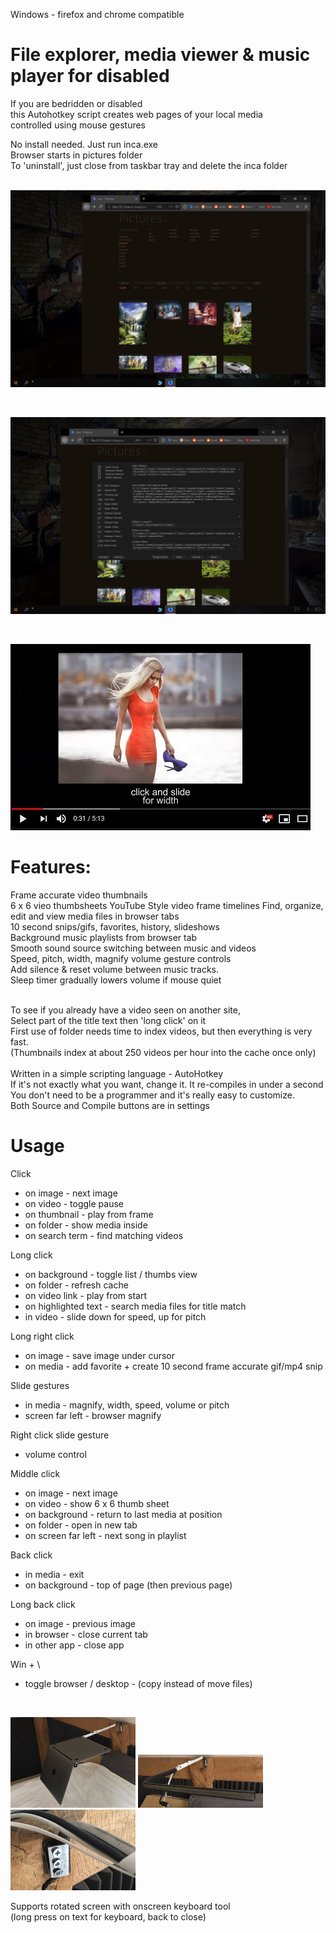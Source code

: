 
Windows - firefox and chrome compatible<br>
# File explorer, media viewer & music player for disabled

If you are bedridden or disabled<br>
this Autohotkey script creates web pages of your local media<br>
controlled using mouse gestures<br>

No install needed. Just run inca.exe<br>
Browser starts in pictures folder<br>
To 'uninstall', just close from taskbar tray and delete the inca folder<br><br>

<p><img src="screens/Screen 1.jpg" width="640"/></p><br>

<p><img src="screens/Screen 2.jpg" width="640"/></p><br>

[![inca](https://raw.githubusercontent.com/inca-viewer/inca/master/screens/youtube.jpg)](https://www.bitchute.com/video/lANVBGf4JuQ6/ "inca")<br>

# Features:

Frame accurate video thumbnails<br>
6 x 6 vieo thumbsheets
YouTube Style video frame timelines
Find, organize, edit and view media files in browser tabs<br>
10 second snips/gifs, favorites, history, slideshows<br>
Background music playlists from browser tab<br>
Smooth sound source switching between music and videos<br>
Speed, pitch, width, magnify volume gesture controls<br>
Add silence & reset volume between music tracks.<br>
Sleep timer gradually lowers volume if mouse quiet<br><br>

To see if you already have a video seen on another site,<br>
Select part of the title text then 'long click' on it<br>
First use of folder needs time to index videos, but then everything is very fast.<br>
(Thumbnails index at about 250 videos per hour into the cache once only)<br><br>
Written in a simple scripting language - AutoHotkey<br>
If it's not exactly what you want, change it. It re-compiles in under a second<br>
You don't need to be a programmer and it's really easy to customize.<br>
Both Source and Compile buttons are in settings<br>

# Usage

Click
- on image - next image
- on video - toggle pause
- on thumbnail - play from frame
- on folder - show media inside
- on search term - find matching videos

Long click
- on background - toggle list / thumbs view
- on folder - refresh cache
- on video link - play from start
- on highlighted text - search media files for title match
- in video - slide down for speed, up for pitch

Long right click
- on image - save image under cursor
- on media - add favorite + create 10 second frame accurate gif/mp4 snip

Slide gestures
- in media - magnify, width, speed, volume or pitch
- screen far left - browser magnify

Right click slide gesture
- volume control

Middle click
- on image - next image
- on video - show 6 x 6 thumb sheet
- on background - return to last media at position
- on folder - open in new tab
- on screen far left - next song in playlist

Back click
- in media - exit
- on background - top of page (then previous page)

Long back click
- on image - previous image
- in browser - close current tab
- in other app - close app

Win + \
- toggle browser / desktop - (copy instead of move files)

<br><p><img src="screens/swivel arm 3.jpg" width="200"/> <img src="screens/swivel arm 2.jpg" width="200"/> <img src="screens/swivel arm 1.jpg" width="200"/></p>

Supports rotated screen with onscreen keyboard tool<br>
(long press on text for keyboard, back to close)<br><br>


